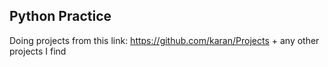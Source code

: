 ## Python Practice
Doing projects from this link: https://github.com/karan/Projects + any other projects I find
